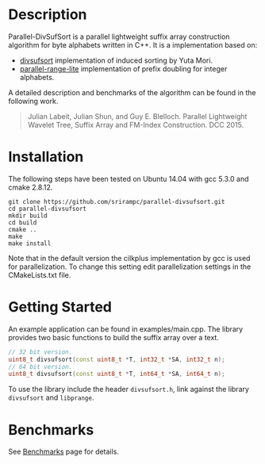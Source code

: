 Description
==========

Parallel-DivSufSort is a parallel lightweight suffix array construction algorithm for byte alphabets written in C++.
It is a implementation based on:
+ [divsufsort](https://github.com/y-256/libdivsufsort) implementation of induced sorting by Yuta Mori.
+ [parallel-range-lite](https://github.com/jlabeit/parallel-range-lite) implementation of prefix doubling for integer alphabets. 

A detailed description and benchmarks of the algorithm can be found in the following work.
> Julian Labeit, Julian Shun, and Guy E. Blelloch. Parallel Lightweight Wavelet Tree, Suffix Array and FM-Index Construction. DCC 2015.

Installation
==========
The following steps have been tested on Ubuntu 14.04 with gcc 5.3.0 and cmake 2.8.12.
```shell
git clone https://github.com/srirampc/parallel-divsufsort.git
cd parallel-divsufsort
mkdir build
cd build
cmake ..
make
make install
```
Note that in the default version the cilkplus implementation by gcc is used for parallelization.
To change this setting edit parallelization settings in the CMakeLists.txt file.

Getting Started
==========
An example application can be found in examples/main.cpp.
The library provides two basic functions to build the suffix array over a text.

```c++
// 32 bit version.
uint8_t divsufsort(const uint8_t *T, int32_t *SA, int32_t n);
// 64 bit version.
uint8_t divsufsort(const uint8_t *T, int64_t *SA, int64_t n);
```

To use the library include the header `divsufsort.h`, link against the library `divsufsort` and `libprange`.

Benchmarks
==========
See [Benchmarks](https://github.com/jlabeit/parallel-divsufsort/blob/master/benchmarks/OVERVIEW.md) page for details.
